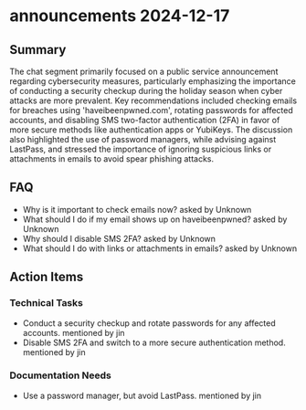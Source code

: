 # announcements 2024-12-17

## Summary
The chat segment primarily focused on a public service announcement regarding cybersecurity measures, particularly emphasizing the importance of conducting a security checkup during the holiday season when cyber attacks are more prevalent. Key recommendations included checking emails for breaches using 'haveibeenpwned.com', rotating passwords for affected accounts, and disabling SMS two-factor authentication (2FA) in favor of more secure methods like authentication apps or YubiKeys. The discussion also highlighted the use of password managers, while advising against LastPass, and stressed the importance of ignoring suspicious links or attachments in emails to avoid spear phishing attacks.

## FAQ
- Why is it important to check emails now? asked by Unknown
- What should I do if my email shows up on haveibeenpwned? asked by Unknown
- Why should I disable SMS 2FA? asked by Unknown
- What should I do with links or attachments in emails? asked by Unknown

## Action Items

### Technical Tasks
- Conduct a security checkup and rotate passwords for any affected accounts. mentioned by jin
- Disable SMS 2FA and switch to a more secure authentication method. mentioned by jin

### Documentation Needs
- Use a password manager, but avoid LastPass. mentioned by jin